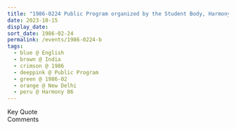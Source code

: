 ```yaml
---
title: "1986-0224 Public Program organized by the Student Body, Harmony 86, University, New Delhi, India"
date: 2023-10-15
display_date: 
sort_date: 1986-02-24
permalink: /events/1986-0224-b
tags:
  - blue @ English
  - brown @ India
  - crimson @ 1986
  - deeppink @ Public Program
  - green @ 1986-02
  - orange @ New Delhi
  - peru @ Harmony 86
---
```


<wave-list>
  <list-title color="green" width="75">Key Quote</list-title>
  <list-item color="BlanchedAlmond"  width="200"></list-item>
  <list-item color="Lavender"></list-item>
  <list-item color="BlanchedAlmond"></list-item>
</wave-list>

<br>

<wave-list>
  <list-title color="green" width="75">Comments</list-title>
  <list-item color="BlanchedAlmond"  width="200"></list-item>
  <list-item color="Lavender"></list-item>
  <list-item color="BlanchedAlmond"></list-item>
</wave-list>